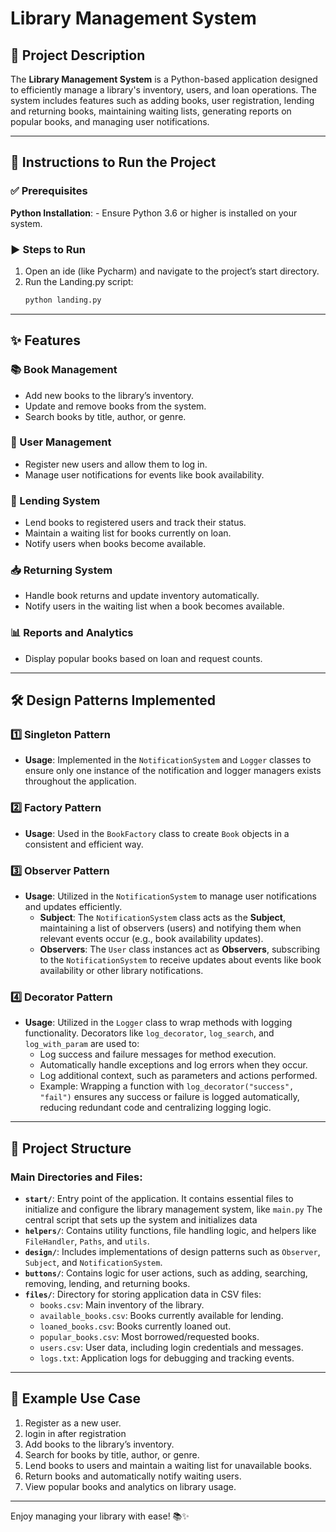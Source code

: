 
# Library Management System

## 📖 Project Description
The **Library Management System** is a Python-based application designed to efficiently manage a library's inventory, users, and loan operations. The system includes features such as adding books, user registration, lending and returning books, maintaining waiting lists, generating reports on popular books, and managing user notifications.

---

## 🚀 Instructions to Run the Project

### ✅ Prerequisites
**Python Installation**:
    - Ensure Python 3.6 or higher is installed on your system.


### ▶️ Steps to Run
1. Open an ide (like Pycharm) and navigate to the project’s start directory.
2. Run the Landing.py script:
   ```bash
   python landing.py
   ```

---

## ✨ Features

### 📚 Book Management
- Add new books to the library’s inventory.
- Update and remove books from the system.
- Search books by title, author, or genre.

### 👤 User Management
- Register new users and allow them to log in.
- Manage user notifications for events like book availability.

### 🔄 Lending System
- Lend books to registered users and track their status.
- Maintain a waiting list for books currently on loan.
- Notify users when books become available.

### 📥 Returning System
- Handle book returns and update inventory automatically.
- Notify users in the waiting list when a book becomes available.

### 📊 Reports and Analytics
- Display popular books based on loan and request counts.

---

## 🛠️ Design Patterns Implemented

### 1️⃣ **Singleton Pattern**
- **Usage**: Implemented in the `NotificationSystem` and `Logger` classes to ensure only one instance of the notification and logger managers exists throughout the application.

### 2️⃣ **Factory Pattern**
- **Usage**: Used in the `BookFactory` class to create `Book` objects in a consistent and efficient way.

### 3️⃣ **Observer Pattern**
- **Usage**: Utilized in the `NotificationSystem` to manage user notifications and updates efficiently.
  - **Subject**: The `NotificationSystem` class acts as the **Subject**, maintaining a list of observers (users) and notifying them when relevant events occur (e.g., book availability updates).
  - **Observers**: The `User` class instances act as **Observers**, subscribing to the `NotificationSystem` to receive updates about events like book availability or other library notifications.

### 4️⃣ **Decorator Pattern**
- **Usage**: Utilized in the `Logger` class to wrap methods with logging functionality. Decorators like `log_decorator`, `log_search`, and `log_with_param` are used to:
  - Log success and failure messages for method execution.
  - Automatically handle exceptions and log errors when they occur.
  - Log additional context, such as parameters and actions performed.
  - Example: Wrapping a function with `log_decorator("success", "fail")` ensures any success or failure is logged automatically, reducing redundant code and centralizing logging logic.

---

## 📂 Project Structure

### Main Directories and Files:
- **`start/`**: Entry point of the application. It contains essential files to initialize and configure the library management system, like `main.py` The central script that sets up the system and initializes data
- **`helpers/`**: Contains utility functions, file handling logic, and helpers like `FileHandler`, `Paths`, and `utils`.
- **`design/`**: Includes implementations of design patterns such as `Observer`, `Subject`, and `NotificationSystem`.
- **`buttons/`**: Contains logic for user actions, such as adding, searching, removing, lending, and returning books.
- **`files/`**: Directory for storing application data in CSV files:
  - `books.csv`: Main inventory of the library.
  - `available_books.csv`: Books currently available for lending.
  - `loaned_books.csv`: Books currently loaned out.
  - `popular_books.csv`: Most borrowed/requested books.
  - `users.csv`: User data, including login credentials and messages.
  - `logs.txt`: Application logs for debugging and tracking events.

---

## 📝 Example Use Case
1. Register as a new user.
2. login in after registration
3. Add books to the library’s inventory.
4. Search for books by title, author, or genre.
5. Lend books to users and maintain a waiting list for unavailable books.
6. Return books and automatically notify waiting users.
7. View popular books and analytics on library usage.

---

Enjoy managing your library with ease! 📚✨
